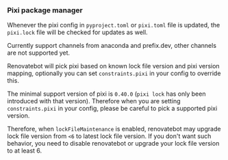 ### Pixi package manager

Whenever the pixi config in `pyproject.toml` or `pixi.toml` file is updated, the `pixi.lock` file will be checked for updates as well.

Currently support channels from anaconda and prefix.dev, other channels are not supported yet.

Renovatebot will pick pixi based on known lock file version and pixi version mapping,
optionally you can set `constraints.pixi` in your config to override this.

The minimal support version of pixi is `0.40.0` (`pixi lock` has only been introduced with that version).
Therefore when you are setting `constraints.pixi` in your config, please be careful to pick a supported pixi version.

Therefore, when `lockFileMaintenance` is enabled, renovatebot may upgrade lock file version from `<6` to latest lock file version. If you don't want such behavior, you need to disable renovatebot or upgrade your lock file version to at least 6.

